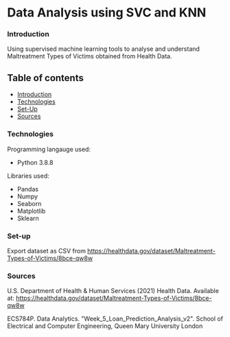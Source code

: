# Data Analysis using SVC and KNN

### Introduction

Using supervised machine learning tools to analyse and understand Maltreatment Types of Victims obtained from Health Data. 



## Table of contents
* [Introduction](#introduction)
* [Technologies](#technologies)
* [Set-Up](#setup)
* [Sources](#sources)



### Technologies

Programming langauge used: 
- Python 3.8.8

Libraries used: 
- Pandas
- Numpy 
- Seaborn 
- Matplotlib 
- Sklearn


### Set-up

Export dataset as CSV from https://healthdata.gov/dataset/Maltreatment-Types-of-Victims/8bce-qw8w


### Sources

U.S. Department of Health & Human Services (2021) Health Data. Available at: https://healthdata.gov/dataset/Maltreatment-Types-of-Victims/8bce-qw8w

ECS784P. Data Analytics. "Week_5_Loan_Prediction_Analysis_v2". School of Electrical and Computer Engineering, Queen Mary University London


